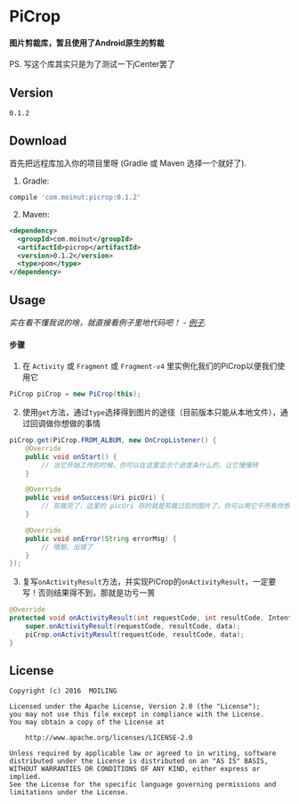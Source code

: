 # PiCrop
#### 图片剪裁库，暂且使用了Android原生的剪裁
PS. 写这个库其实只是为了测试一下jCenter罢了

## Version
`0.1.2`

## Download

首先把远程库加入你的项目里呀 (Gradle 或 Maven 选择一个就好了).

  1. Gradle:

  ```groovy
  compile 'com.moinut:picrop:0.1.2'
  ```
  2. Maven:

  ```xml
  <dependency>
    <groupId>com.moinut</groupId>
    <artifactId>picrop</artifactId>
    <version>0.1.2</version>
    <type>pom</type>
  </dependency>
  ```

## Usage

*实在看不懂我说的啥，就直接看例子里地代码吧！ - [例子](https://github.com/moiling/PiCrop/tree/master/sample).*

#### 步骤

1. 在 `Activity` 或 `Fragment` 或 `Fragment-v4` 里实例化我们的PiCrop以便我们使用它

  ```java
  PiCrop piCrop = new PiCrop(this);
  ```

2. 使用`get`方法，通过`type`选择得到图片的途径（目前版本只能从本地文件），通过回调做你想做的事情

  ```java
  piCrop.get(PiCrop.FROM_ALBUM, new OnCropListener() {
      @Override
      public void onStart() {
          // 当它开始工作的时候，你可以在这里显示个进度条什么的，让它慢慢转
      }

      @Override
      public void onSuccess(Uri picUri) {
          // 剪裁完了，这里的 picUri 存的就是剪裁过后的图片了，你可以用它干所有你想干的事
      }

      @Override
      public void onError(String errorMsg) {
          // 哦豁，出错了
      }
  });
  ```

3. 复写`onActivityResult`方法，并实现PiCrop的`onActivityResult`，一定要写！否则结果得不到，那就是功亏一篑

  ```java
  @Override
  protected void onActivityResult(int requestCode, int resultCode, Intent data) {
      super.onActivityResult(requestCode, resultCode, data);
      piCrop.onActivityResult(requestCode, resultCode, data);
  }
  ```

## License
```
Copyright (c) 2016  MOILING

Licensed under the Apache License, Version 2.0 (the "License");
you may not use this file except in compliance with the License.
You may obtain a copy of the License at

    http://www.apache.org/licenses/LICENSE-2.0

Unless required by applicable law or agreed to in writing, software
distributed under the License is distributed on an "AS IS" BASIS,
WITHOUT WARRANTIES OR CONDITIONS OF ANY KIND, either express or implied.
See the License for the specific language governing permissions and
limitations under the License.
```
